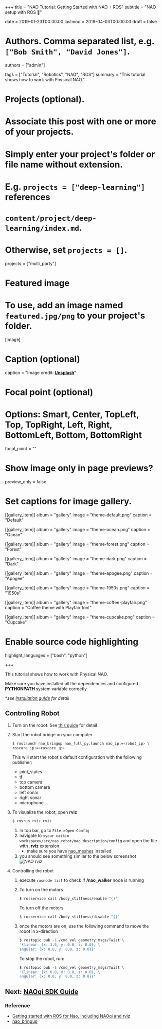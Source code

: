 +++
title = "NAO Tutorial: Getting Started with NAO + ROS"
subtitle = "NAO setup with ROS :robot:"

date = 2019-01-23T00:00:00
lastmod = 2019-04-03T00:00:00
draft = false

# Authors. Comma separated list, e.g. `["Bob Smith", "David Jones"]`.
authors = ["admin"]

tags = ["Tutorial", "Robotics", "NAO", "ROS"]
summary = "This tutorial shows how to work with Physical NAO."

# Projects (optional).
#   Associate this post with one or more of your projects.
#   Simply enter your project's folder or file name without extension.
#   E.g. `projects = ["deep-learning"]` references 
#   `content/project/deep-learning/index.md`.
#   Otherwise, set `projects = []`.
projects = ["multi_party"]

# Featured image
# To use, add an image named `featured.jpg/png` to your project's folder. 
[image]
  # Caption (optional)
  caption = "Image credit: [**Unsplash**](https://unsplash.com/photos/CpkOjOcXdUY)"

  # Focal point (optional)
  # Options: Smart, Center, TopLeft, Top, TopRight, Left, Right, BottomLeft, Bottom, BottomRight
  focal_point = ""

  # Show image only in page previews?
  preview_only = false

# Set captions for image gallery.

[[gallery_item]]
album = "gallery"
image = "theme-default.png"
caption = "Default"

[[gallery_item]]
album = "gallery"
image = "theme-ocean.png"
caption = "Ocean"

[[gallery_item]]
album = "gallery"
image = "theme-forest.png"
caption = "Forest"

[[gallery_item]]
album = "gallery"
image = "theme-dark.png"
caption = "Dark"

[[gallery_item]]
album = "gallery"
image = "theme-apogee.png"
caption = "Apogee"

[[gallery_item]]
album = "gallery"
image = "theme-1950s.png"
caption = "1950s"

[[gallery_item]]
album = "gallery"
image = "theme-coffee-playfair.png"
caption = "Coffee theme with Playfair font"

[[gallery_item]]
album = "gallery"
image = "theme-cupcake.png"
caption = "Cupcake"

# Enable source code highlighting
highlight_languages = ["bash", "python"]

+++

This tutorial shows how to work with Physical NAO.

Make sure you have installed all the dependencies and configured **PYTHONPATH** system variable correctly

\**see [installation guide](/post/nao-tutorial/installation) for detail*

## Controlling Robot
1. Turn on the robot. See [this guide](http://doc.aldebaran.com/2-1/nao/getting_out_of_the_box.html) for detail
1. Start the robot bridge on your computer

    ```bash
    $ roslaunch nao_bringup nao_full_py.launch nao_ip:=<robot_ip> \
    roscore_ip:=<roscore_ip>
    ```
    
    This will start the robot's default configuration with the following publisher:
    - joint_states
    - tf
    - top camera
    - bottom camera
    - left sonar
    - right sonar
    - microphone

1. To visualize the robot, open **rviz**

    ```bash
    $ rosrun rviz rviz
    ```
    
    1. In top bar, go to `File->Open Config`
    1. navigate to `<your catkin workspace>/src/nao_robot/nao_description/config` and open the file with **.rviz** extension
        - make sure you have [nao_meshes](http://wiki.ros.org/nao_meshes) installed
    1. you should see something similar to the below screenshot
        ![NAO rviz](http://wiki.ros.org/nao/Tutorials/Getting-Started?action=AttachFile&do=get&target=NaoRviz.png)
1. Controlling the robot
    1. execute `rosnode list` to check if **/nao_walker** node is running
    1. To turn on the motors

        ```bash
        $ rosservice call /body_stiffness/enable "{}"
        ```
        To turn off the motors
        
        ```bash
        $ rosservice call /body_stiffness/disable "{}"
        ```
        
    1. once the motors are on, use the following command to move the robot in x-direction
    
        ```bash
        $ rostopic pub -1 /cmd_vel geometry_msgs/Twist \
        '{linear: {x: 1.0, y: 0.0, z: 0.0}, \
        angular: {x: 0.0, y: 0.0, z: 0.0}}'
        ```
        
        To stop the robot, run:
        ```bash
        $ rostopic pub -1 /cmd_vel geometry_msgs/Twist \
        '{linear: {x: 0.0, y: 0.0, z: 0.0}, \
        angular: {x: 0.0, y: 0.0, z: 0.0}}'
        ```

## Next: [NAOqi SDK Guide](/post/nao-tutorial/nao-sdk)

### Reference
- [Getting started with ROS for Nao, including NAOqi and rviz](http://wiki.ros.org/nao/Tutorials/Getting-Started)
- [nao_bringup](http://wiki.ros.org/nao_bringup)
